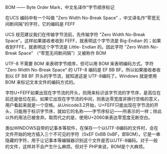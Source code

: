 BOM —— Byte Order Mark，中文名译作“字节顺序标记

在UCS 编码中有一个叫做 "Zero Width No-Break Space" ，中文译名作“零宽无间断间隔”的字符，它的编码是 FEFF

UCS 规范建议我们在传输字节流前，先传输字符 "Zero Width No-Break Space"。这样如果接收者收到 FEFF，就表明这个字节流是 Big-Endian 的；如果收到FFFE，就表明这个字节流是 Little- Endian 的。因此字符 "Zero Width No-Break Space" （“零宽无间断间隔”）又被称作 BOM

UTF-8 不需要 BOM 来表明字节顺序，但可以用 BOM 来表明编码方式。字符 "Zero Width No-Break Space" 的 UTF-8 编码是 EF BB BF。所以如果接收者收到以 EF BB BF 开头的字节流，就知道这是 UTF-8编码了。Windows 就是使用 BOM 来标记文本文件的编码方式的。

字符U+FEFF如果出现在字节流的开头，则用来标识该字节流的字节序，是高位在前还是低位在前。如果它出现在字节流的中间，则表达零宽度非换行空格的意义，用户看起来就是一个空格。从Unicode3.2开始，U+FEFF只能出现在字节流的开头，只能用于标识字节序，就如它的名称——字节序标记——所表示的一样；除此以外的用法已被舍弃。取而代之的是，使用U+2060来表达零宽度无断空白。

类似WINDOWS自带的记事本等软件，在保存一个以UTF-8编码的文件时，会在文件开始的地方插入三个不可见的字符（0xEF 0xBB 0xBF，即BOM）。它是一串隐藏的字符，用于让记事本等编辑器识别这个文件是否以UTF-8编码。对于一般的文件，这样并不会产生什么麻烦。但对于 PHP来说，BOM是个大麻烦。

